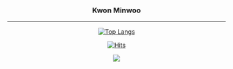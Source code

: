 
<!-- https://velog.io/@seondal/Github-Readme-%EA%BE%B8%EB%AF%B8%EA%B8%B0-%EC%B4%9D%EC%A0%95%EB%A6%AC#%EC%99%84%EC%84%B1 -->

<div align="center">

  ### Kwon Minwoo 
  
  ---
    
[![Top Langs](https://github-readme-stats.vercel.app/api/top-langs/?username=Kwonminwoo&layout=compact)](https://github.com/Kwonminwoo/github-readme-stats)
  
[![Hits](https://hits.seeyoufarm.com/api/count/incr/badge.svg?url=https%3A%2F%2Fgithub.com%2FKwonminwoo&count_bg=%235A3DC8&title_bg=%23555555&icon=&icon_color=%23E7E7E7&title=hits&edge_flat=false)](https://hits.seeyoufarm.com) 
 
  <a href="https://kwonminwoo.github.io/">
    <img src="https://img.shields.io/badge/StudyBlog-252A34?style=flat-square&logo=Storyblok&logoColor=white"/>
  </a>

  <br>
 
</div>
